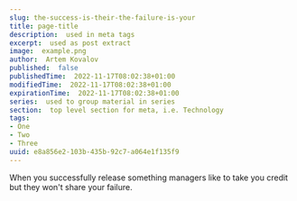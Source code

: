 ```yaml
---
slug: the-success-is-their-the-failure-is-your
title: page-title
description:  used in meta tags
excerpt:  used as post extract
image:  example.png
author:  Artem Kovalov
published:  false
publishedTime:  2022-11-17T08:02:38+01:00
modifiedTime:  2022-11-17T08:02:38+01:00
expirationTime:  2022-11-17T08:02:38+01:00
series:  used to group material in series
section:  top level section for meta, i.e. Technology
tags:
- One
- Two
- Three
uuid: e8a856e2-103b-435b-92c7-a064e1f135f9
---
```


When you successfully release something managers like to take you credit but they won't share your failure.

